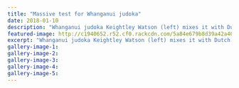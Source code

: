 ```yaml
---
title: "Massive test for Whanganui judoka"
date: 2018-01-10
description: "Whanganui judoka Keightley Watson (left) mixes it with Dutch mentor Grim Vuijsters and an English training partner in the Netherlands..."
featured-image: http://c1940652.r52.cf0.rackcdn.com/5a84e679b8d39a42a4000660/Keightley-10-jan.jpg
excerpt: "Whanganui judoka Keightley Watson (left) mixes it with Dutch mentor Grim Vuijsters and an English training partner in the Netherlands."
gallery-image-1: 
gallery-image-2: 
gallery-image-3: 
gallery-image-4: 
gallery-image-5: 
---
```


